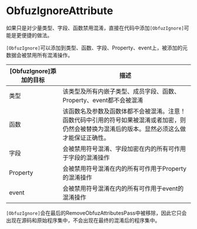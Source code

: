 # ObfuzIgnoreAttribute

如果只是对少量类型、字段、函数禁用混淆，直接在代码中添加`[ObfuzIgnore]`可能是更便捷的做法。

`[ObfuzIgnore]`可以添加到类型、函数、字段、Property、event上，被添加的元数据会被禁用所有混淆操作。

|[ObfuzIgnore]添加的目标|描述|
|-|-|
|类型|该类型及所有内嵌子类型、成员字段、函数、Property、event都不会被混淆|
|函数|该函数名及参数及函数体都不会被混淆。注意！函数代码中引用的符号如果被混淆或者加密，则仍然会被替换为混淆后的版本。显然必须这么做才能保证正确性。|
|字段|会被禁用符号混淆、字段加密在内的所有可作用于字段的混淆操作|
|Property|会被禁用符号混淆在内的所有可作用于Property的混淆操作|
|event|会被禁用符号混淆在内的所有可作用于event的混淆操作|

`[ObfuzIgnore]`会在最后的RemoveObfuzAttributesPass中被移除，因此它只会出现在源码和原始程序集中，不会出现在最终的混淆后的程序集中。
